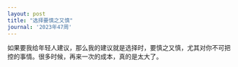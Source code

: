 ```yaml
---
layout: post
title: "选择要慎之又慎"
journal: '2023年47周'
---
```


如果要我给年轻人建议，那么我的建议就是选择时，要慎之又慎，尤其对你不可把控的事情。很多时候，再来一次的成本，真的是太大了。
